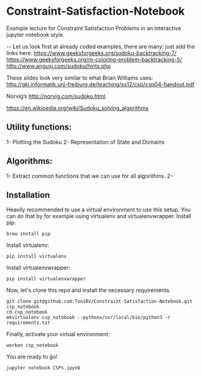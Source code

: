 # Constraint-Satisfaction-Notebook
Example lecture for Constraint Satisfaction Problems in an interactive jupyter notebook style.

-- Let us look first at already coded examples, there are many: just add the links here:
https://www.geeksforgeeks.org/sudoku-backtracking-7/
https://www.geeksforgeeks.org/m-coloring-problem-backtracking-5/
http://www.angusj.com/sudoku/hints.php


These slides look very similar to what Brian Williams uses:
http://gki.informatik.uni-freiburg.de/teaching/ss12/csp/csp04-handout.pdf


Norvig’s
http://norvig.com/sudoku.html


https://en.wikipedia.org/wiki/Sudoku_solving_algorithms


## Utility functions:
1- Plotting the Sudoku
2- Representation of State and Domains

## Algorithms:
1- Extract common functions that we can use for all algorithms.
2- 

## Installation
Heavily recommended to use a virtual environment to use this setup.
You can do that by for example using virtualenv and virtualenvwrapper.
Install pip:
```
brew install pip
```

Install virtualenv:
```
pip install virtualenv
```

Install virtualenvwrapper:
```
pip install virtualenvwrapper
```

Now, let's clone this repo and install the necessary requirements.
```
git clone git@github.com:ToniRV/Constraint-Satisfaction-Notebook.git csp_notebook
cd csp_notebook
mkvirtualenv csp_notebook --python=/usr/local/bin/python3 -r requirements.txt
```

Finally, activate your virtual environment:
```
workon csp_notebook
```

You are ready to go!
```
jupyter notebook CSPs.ipynb
```
